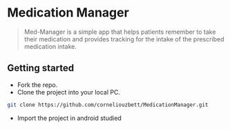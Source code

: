 # Medication Manager

> Med-Manager is a simple app that helps patients remember  to take their medication and provides tracking for the intake of the prescribed medication intake.

## Getting started
   * Fork the repo.
   * Clone the project into your local PC.
   ```bash
   git clone https://github.com/corneliouzbett/MedicationManager.git
   ```
   * Import the project in android studied


